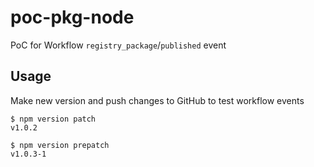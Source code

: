 # poc-pkg-node
PoC for Workflow `registry_package`/`published` event

## Usage

Make new version and push changes to GitHub to test workflow events

```console
$ npm version patch
v1.0.2
```

```console
$ npm version prepatch
v1.0.3-1
```